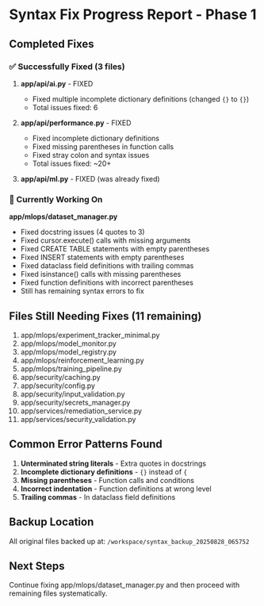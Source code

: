 # Syntax Fix Progress Report - Phase 1

## Completed Fixes

### ✅ Successfully Fixed (3 files)
1. **app/api/ai.py** - FIXED
   - Fixed multiple incomplete dictionary definitions (changed `{}` to `{}`)
   - Total issues fixed: 6

2. **app/api/performance.py** - FIXED
   - Fixed incomplete dictionary definitions
   - Fixed missing parentheses in function calls
   - Fixed stray colon and syntax issues
   - Total issues fixed: ~20+

3. **app/api/ml.py** - FIXED (was already fixed)

### 🔧 Currently Working On
**app/mlops/dataset_manager.py**
- Fixed docstring issues (4 quotes to 3)
- Fixed cursor.execute() calls with missing arguments
- Fixed CREATE TABLE statements with empty parentheses
- Fixed INSERT statements with empty parentheses
- Fixed dataclass field definitions with trailing commas
- Fixed isinstance() calls with missing parentheses
- Fixed function definitions with incorrect parentheses
- Still has remaining syntax errors to fix

## Files Still Needing Fixes (11 remaining)
1. app/mlops/experiment_tracker_minimal.py
2. app/mlops/model_monitor.py  
3. app/mlops/model_registry.py
4. app/mlops/reinforcement_learning.py
5. app/mlops/training_pipeline.py
6. app/security/caching.py
7. app/security/config.py
8. app/security/input_validation.py
9. app/security/secrets_manager.py
10. app/services/remediation_service.py
11. app/services/security_validation.py

## Common Error Patterns Found
1. **Unterminated string literals** - Extra quotes in docstrings
2. **Incomplete dictionary definitions** - `{}` instead of `{`
3. **Missing parentheses** - Function calls and conditions
4. **Incorrect indentation** - Function definitions at wrong level
5. **Trailing commas** - In dataclass field definitions

## Backup Location
All original files backed up at: `/workspace/syntax_backup_20250828_065752`

## Next Steps
Continue fixing app/mlops/dataset_manager.py and then proceed with remaining files systematically.